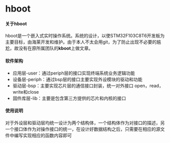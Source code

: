 # hboot

#### 关于hboot
hboot是一个嵌入式实时操作系统。系统的设计，以使STM32F103C8T6开发板为主要目标，由海莱开发和维护。由于本人不太会用git，为了防止出现不必要的尴尬，故没有在原所属团队的**kboot**上做文章。

#### 软件架构
- 应用层-user：通过periph层的接口实现终端系统业务逻辑功能
- 设备层-periph：通过bsp层的接口主要实现外设模块的驱动和功能
- 驱动层-bsp：主要实现芯片层的通信接口封装，统一对外接口 open，read，write和close
- 固件库层-lib：主要是包含第三方提供的芯片和内核的接口


#### 使用说明
对于外设层和驱动层均统一设计为两个结构体，一个结构体作为对接口的描述，另一个接口体作为对操作接口的统一，在设计好数据结构之后，只需要在相应的源文件中编写实现相应的函数内容即可
